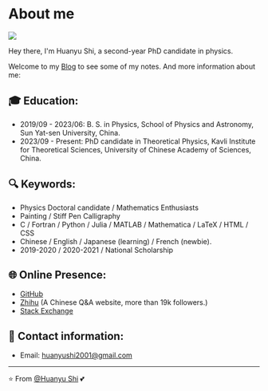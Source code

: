 # About me
<img src="https://komarev.com/ghpvc/?username=huanyushi&label=Profile+Views&color=0e75b6">

Hey there, I'm Huanyu Shi, a second-year PhD candidate in physics.

<!-- 
[![Top Langs](https://github-readme-stats.vercel.app/api/top-langs/?username=huanyushi)](https://github.com/huanyushi/github-readme-stats) 
-->
<!--
[![GitHub stats](https://github-readme-stats.vercel.app/api?username=huanyushi)](https://github.com/huanyushi/github-readme-stats)
-->


Welcome to my [Blog](https://huanyushi.github.io) to see some of my notes. And more information about me:

## 🎓 Education:
- 2019/09 - 2023/06: B. S. in Physics, School of Physics and Astronomy, Sun Yat-sen University, China.
- 2023/09 - Present: PhD candidate in Theoretical Physics, Kavli Institute for Theoretical Sciences, University of Chinese Academy of Sciences, China.

## 🔍 Keywords:

* Physics Doctoral candidate / Mathematics Enthusiasts
* Painting / Stiff Pen Calligraphy
* C / Fortran / Python / Julia / MATLAB / Mathematica / LaTeX / HTML / CSS
* Chinese / English / Japanese (learning) / French (newbie).
* 2019-2020 / 2020-2021 / National Scholarship

## 🌐 Online Presence:

* [GitHub](https://github.com/huanyushi)
* [Zhihu](https://www.zhihu.com/people/za-ran-zhu-fu-liu-xing) (A Chinese Q&A website, more than 19k followers.)
* [Stack Exchange](https://stackexchange.com/users/24950721/huanyu-shi)

## 📧 Contact information:

* Email: [huanyushi2001@gmail.com](mailto:huanyushi2001@gmail.com)

---
⭐️ From [@Huanyu Shi](https://github.com/huanyushi) 💕